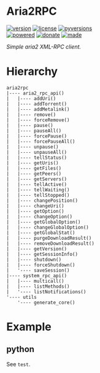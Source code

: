# Aria2RPC

<badges>[![version](https://img.shields.io/pypi/v/aria2rpc.svg)](https://pypi.org/project/aria2rpc/)
[![license](https://img.shields.io/pypi/l/aria2rpc.svg)](https://pypi.org/project/aria2rpc/)
[![pyversions](https://img.shields.io/pypi/pyversions/aria2rpc.svg)](https://pypi.org/project/aria2rpc/)  
[![powered](https://img.shields.io/badge/Say-Thanks-ddddff.svg)](https://saythanks.io/to/foxe6)
[![donate](https://img.shields.io/badge/Donate-Paypal-0070ba.svg)](https://paypal.me/foxe6)
[![made](https://img.shields.io/badge/Made%20with-PyCharm-red.svg)](https://paypal.me/foxe6)
</badges>

<i>Simple aria2 XML-RPC client.</i>

# Hierarchy

```
aria2rpc
|---- aria2_rpc_api()
|   |---- addUri()
|   |---- addTorrent()
|   |---- addMetalink()
|   |---- remove()
|   |---- forceRemove()
|   |---- pause()
|   |---- pauseAll()
|   |---- forcePause()
|   |---- forcePauseAll()
|   |---- unpause()
|   |---- unpauseAll()
|   |---- tellStatus()
|   |---- getUris()
|   |---- getFiles()
|   |---- getPeers()
|   |---- getServers()
|   |---- tellActive()
|   |---- tellWaiting()
|   |---- tellStopped()
|   |---- changePosition()
|   |---- changeUri()
|   |---- getOption()
|   |---- changeOption()
|   |---- getGlobalOption()
|   |---- changeGlobalOption()
|   |---- getGlobalStat()
|   |---- purgeDownloadResult()
|   |---- removeDownloadResult()
|   |---- getVersion()
|   |---- getSessionInfo()
|   |---- shutdown()
|   |---- forceShutdown()
|   '---- saveSession()
|---- system_rpc_api()
|   |---- multicall()
|   |---- listMethods()
|   '---- listNotifications()
'---- utils
    '---- generate_core()
```

# Example

## python
See `test`.